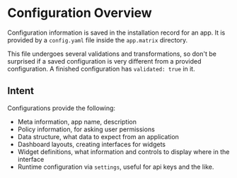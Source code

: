 # Configuration Overview

Configuration information is saved in the installation record for an app. It is provided by a `config.yaml` file inside the `app.matrix` directory.

This file undergoes several validations and transformations, so don't be surprised if a saved configuration is very different from a provided configuration. A finished configuration has `validated: true` in it.

## Intent
Configurations provide the following:

* Meta information, app name, description
* Policy information, for asking user permissions
* Data structure, what data to expect from an application
* Dashboard layouts, creating interfaces for widgets
* Widget definitions, what information and controls to display where in the interface
* Runtime configuration via `settings`, useful for api keys and the like.
